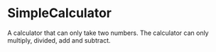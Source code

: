 # SimpleCalculator
A calculator that can only take two numbers.
The calculator can only multiply, divided, add and subtract.
